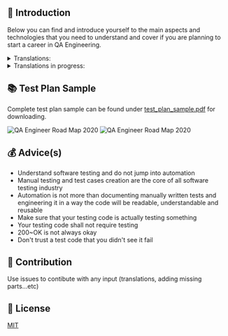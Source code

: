## 🔰 Introduction

Below you can find and introduce yourself to the main aspects and technologies that you need to understand and cover if you are planning to start a career in QA Engineering.

<details>
<summary>Translations:</summary>

:brazil: [Português Brasileiro](translations/README-ptbr.md)

</details>

<details>
    <summary>Translations in progress:</summary>
</details>

## 📚 Test Plan Sample

Complete test plan sample can be found under [test_plan_sample.pdf](https://github.com/anas-qa/Quality-Assurance-Road-Map/blob/master/Test_Plan_Sample.pdf) for downloading.

![QA Engineer Road Map 2020](https://i.imgur.com/oSW5bgk.png)
![QA Engineer Road Map 2020](https://i.imgur.com/Zwl0LcY.png)

## 💰 Advice(s)

- Understand software testing and do not jump into automation
- Manual testing and test cases creation are the core of all software testing industry
- Automation is not more than documenting manually written tests and engineering it in a way the code will be readable, understandable and reusable
- Make sure that your testing code is actually testing something
- Your testing code shall not require testing
- 200~OK is not always okay
- Don't trust a test code that you didn't see it fail

## 🚀 Contribution

Use issues to contibute with any input (translations, adding missing parts...etc)

## 📄 License

[MIT](LICENSE)
